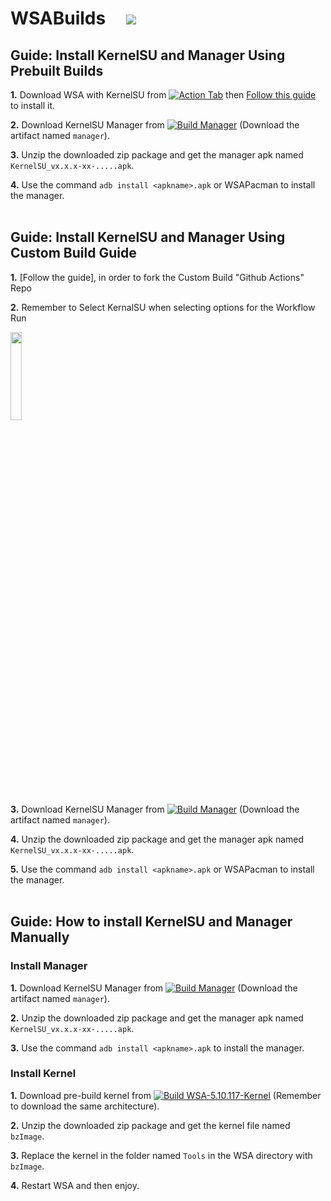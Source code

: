 
# WSABuilds &nbsp; &nbsp; <img src="https://img.shields.io/github/downloads/MustardChef/WSABuilds/total?label=Total%20Downloads&style=for-the-badge"/> &nbsp; 

## Guide: Install KernelSU and Manager Using Prebuilt Builds

**1.** Download WSA with KernelSU from [![Action Tab](https://img.shields.io/badge/Builds%20Status-Passing-brightgreen?style=flat&logo=Github)](https://github.com/MustardChef/WSABuilds/releases) then [Follow this guide](https://github.com/YT-Advanced/WSA-Script#--installation) to install it.

**2.** Download KernelSU Manager from [![Build Manager](https://github.com/tiann/KernelSU/actions/workflows/build-manager.yml/badge.svg?event=push)](https://github.com/tiann/KernelSU/actions/workflows/build-manager.yml?query=event%3Apush+is%3Acompleted+branch%3Amain) (Download the artifact named `manager`).

**3.** Unzip the downloaded zip package and get the manager apk named `KernelSU_vx.x.x-xx-.....apk`.

**4.** Use the command `adb install <apkname>.apk` or WSAPacman to install the manager.
</br>
</br>

## Guide: Install KernelSU and Manager Using Custom Build Guide

**1.** [Follow the guide], in order to fork the Custom Build "Github Actions" Repo

**2.** Remember to Select KernalSU when selecting options for the Workflow Run

<img src="https://user-images.githubusercontent.com/68516357/224405961-17bebc41-eb85-458e-8feb-86dec443548e.png" width=19% height=19%/>


**3.** Download KernelSU Manager from [![Build Manager](https://github.com/tiann/KernelSU/actions/workflows/build-manager.yml/badge.svg?event=push)](https://github.com/tiann/KernelSU/actions/workflows/build-manager.yml?query=event%3Apush+is%3Acompleted+branch%3Amain) (Download the artifact named `manager`).

**4.** Unzip the downloaded zip package and get the manager apk named `KernelSU_vx.x.x-xx-.....apk`.

**5.** Use the command `adb install <apkname>.apk` or WSAPacman to install the manager.
</br>
</br>

## Guide: How to install KernelSU and Manager Manually

### Install Manager

**1.** Download KernelSU Manager from [![Build Manager](https://github.com/tiann/KernelSU/actions/workflows/build-manager.yml/badge.svg?event=push)](https://github.com/tiann/KernelSU/actions/workflows/build-manager.yml?query=event%3Apush+is%3Acompleted+branch%3Amain) (Download the artifact named `manager`).

**2.** Unzip the downloaded zip package and get the manager apk named `KernelSU_vx.x.x-xx-.....apk`.

**3.** Use the command `adb install <apkname>.apk` to install the manager.

### Install Kernel

**1.** Download pre-build kernel from [![Build WSA-5.10.117-Kernel](https://github.com/tiann/KernelSU/actions/workflows/build-WSA-5.10.117-kernel.yml/badge.svg?event=push)](https://github.com/tiann/KernelSU/actions/workflows/build-WSA-5.10.117-kernel.yml?query=branch%3Amain+event%3Apush+is%3Acompleted) (Remember to download the same architecture).

**2.** Unzip the downloaded zip package and get the kernel file named `bzImage`.

**3.** Replace the kernel in the folder named `Tools` in the WSA directory with `bzImage`.

**4.** Restart WSA and then enjoy.